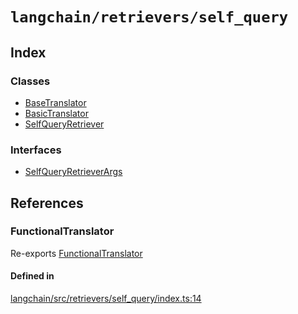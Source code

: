 `langchain/retrievers/self_query`
=================================

Index[​](#index "Direct link to Index")
---------------------------------------

### Classes[​](#classes "Direct link to Classes")

*   [BaseTranslator](/docs/api/retrievers_self_query/classes/BaseTranslator)
*   [BasicTranslator](/docs/api/retrievers_self_query/classes/BasicTranslator)
*   [SelfQueryRetriever](/docs/api/retrievers_self_query/classes/SelfQueryRetriever)

### Interfaces[​](#interfaces "Direct link to Interfaces")

*   [SelfQueryRetrieverArgs](/docs/api/retrievers_self_query/interfaces/SelfQueryRetrieverArgs)

References[​](#references "Direct link to References")
------------------------------------------------------

### FunctionalTranslator[​](#functionaltranslator "Direct link to FunctionalTranslator")

Re-exports [FunctionalTranslator](/docs/api/retrievers_self_query_functional/classes/FunctionalTranslator)

#### Defined in[​](#defined-in "Direct link to Defined in")

[langchain/src/retrievers/self\_query/index.ts:14](https://github.com/hwchase17/langchainjs/blob/46e1734/langchain/src/retrievers/self_query/index.ts#L14)
